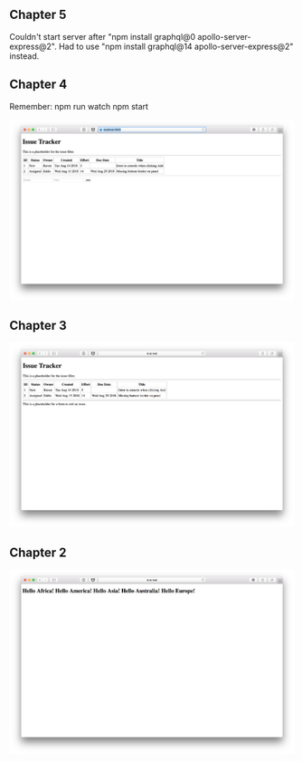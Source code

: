 ## Chapter 5

Couldn't start server after "npm install graphql@0 apollo-server-express@2". Had to use "npm install graphql@14 apollo-server-express@2" instead.



## Chapter 4

Remember: 
npm run watch
npm start

![ch04](/readme_images/Ch04.png)

## Chapter 3

![ch03](/readme_images/Ch03.png)

## Chapter 2

![ch02](/readme_images/Ch02.png)
